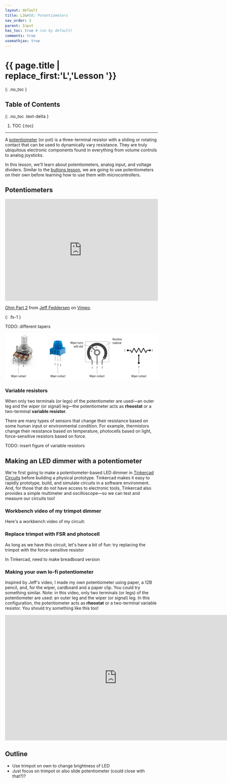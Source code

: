 ```yaml
---
layout: default
title: L3&#58; Potentiometers
nav_order: 3
parent: Input
has_toc: true # (on by default)
comments: true
usemathjax: true
---
```

# {{ page.title | replace_first:'L','Lesson '}}
{: .no_toc }

## Table of Contents
{: .no_toc .text-delta }

1. TOC
{:toc}
---

A [potentiometer](https://en.wikipedia.org/wiki/Potentiometer) (or pot) is a three-terminal resistor with a sliding or rotating contact that can be used to dynamically vary resistance. They are truly ubiquitous electronic components found in everything from volume controls to analog joysticks. 

In this lesson, we'll learn about potentiometers, analog input, and voltage dividers. Similar to the [buttons lesson](buttons.md), we are going to use potentiometers on their own before learning how to use them with microcontrollers.

## Potentiometers

<div style="padding:66.67% 0 0 0;position:relative;"><iframe src="https://player.vimeo.com/video/76442431" style="position:absolute;top:0;left:0;width:100%;height:100%;" frameborder="0" allow="autoplay; fullscreen" allowfullscreen></iframe></div><script src="https://player.vimeo.com/api/player.js"></script>
<p><a href="https://vimeo.com/76442431">Ohm Part 2</a> from <a href="https://vimeo.com/fddrsn">Jeff Feddersen</a> on <a href="https://vimeo.com">Vimeo</a>.</p>
{: .fs-1 }

TODO: different tapers

![Image of two physical potentiometers along with a diagram and schematic symbol](assets/images/Potentiometer_DiagramWithSchematicSymbol.png)

### Variable resistors

When only two terminals (or legs) of the potentiometer are used—an outer leg and the wiper (or signal) leg—the potentiometer acts as **rheostat** or a two-terminal **variable resistor**. 

There are many types of sensors that change their resistance based on some human input or environmental condition. For example, thermistors change their resistance based on temperature, photocells based on light, force-sensitive resistors based on force.

TODO: insert figure of variable resistors

<!-- TODO: Where to bring in circuit theory here? -->

## Making an LED dimmer with a potentiometer

We're first going to make a potentiometer-based LED dimmer in [Tinkercad Circuits](https://www.tinkercad.com/) before building a physical prototype. Tinkercad makes it easy to rapidly prototype, build, and simulate circuits in a software environment. And, for those that do not have access to electronic tools, Tinkercad also provides a simple multimeter and oscilloscope—so we can test and measure our circuits too!

### Workbench video of my trimpot dimmer

Here's a workbench video of my circuit:

### Replace trimpot with FSR and photocell

As long as we have this circuit, let's have a bit of fun: try replacing the trimpot with the force-sensitive resistor

<!-- TODO: before we make, show and have them play around with Tinkercad and Falstad JS simulator? -->

In Tinkercad, need to make breadboard version

### Making your own lo-fi potentiometer

Inspired by Jeff's video, I made my own potentiometer using paper, a 12B pencil, and, for the wiper, cardboard and a paper clip. You could try something similar. Note: in this video, only two terminals (or legs) of the potentiometer are used: an outer leg and the wiper (or signal) leg. In this configuration, the potentiometer acts as **rheostat** or a two-terminal variable resistor. You should try something like this too!

<iframe width="736" height="414" src="https://www.youtube.com/embed/NRlJbuj5jr4" frameborder="0" allow="accelerometer; autoplay; encrypted-media; gyroscope; picture-in-picture" allowfullscreen></iframe>

## Outline
- Use trimpot on own to change brightness of LED
- Just focus on trimpot or also slide potentiometer (could close with that?)?